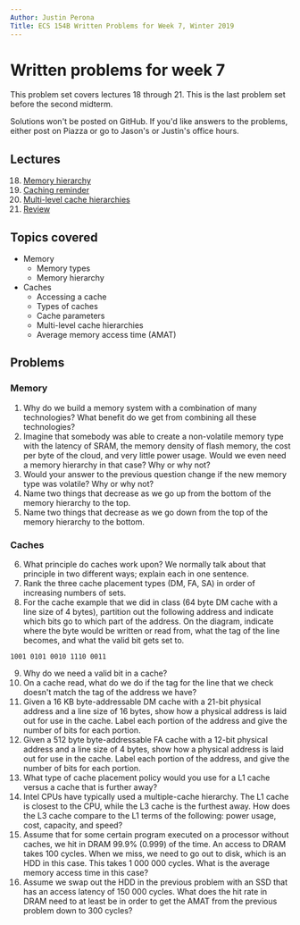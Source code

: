 ```yaml
---
Author: Justin Perona
Title: ECS 154B Written Problems for Week 7, Winter 2019
---
```


# Written problems for week 7

This problem set covers lectures 18 through 21.
This is the last problem set before the second midterm.

Solutions won't be posted on GitHub.
If you'd like answers to the problems, either post on Piazza or go to Jason's or Justin's office hours.

## Lectures

18. [Memory hierarchy](https://github.com/jlpteaching/ECS154B/blob/master/lecture%20notes/02-20-Lecture-18.pdf)
19. [Caching reminder](https://github.com/jlpteaching/ECS154B/blob/master/lecture%20notes/02-22-Lecture-19.pdf)
20. [Multi-level cache hierarchies](https://github.com/jlpteaching/ECS154B/blob/master/lecture%20notes/02-25-Lecture-20.pdf)
21. [Review](https://github.com/jlpteaching/ECS154B/blob/master/lecture%20notes/02-27-Lecture-21.pdf)

## Topics covered

* Memory
    * Memory types
    * Memory hierarchy
* Caches
    * Accessing a cache
    * Types of caches
    * Cache parameters
    * Multi-level cache hierarchies
    * Average memory access time (AMAT)

## Problems

### Memory

1. Why do we build a memory system with a combination of many technologies? What benefit do we get from combining all these technologies?
2. Imagine that somebody was able to create a non-volatile memory type with the latency of SRAM, the memory density of flash memory, the cost per byte of the cloud, and very little power usage. Would we even need a memory hierarchy in that case? Why or why not?
3. Would your answer to the previous question change if the new memory type was volatile? Why or why not?
4. Name two things that decrease as we go up from the bottom of the memory hierarchy to the top.
5. Name two things that decrease as we go down from the top of the memory hierarchy to the bottom.

### Caches

6. What principle do caches work upon? We normally talk about that principle in two different ways; explain each in one sentence.
7. Rank the three cache placement types (DM, FA, SA) in order of increasing numbers of sets.
8. For the cache example that we did in class (64 byte DM cache with a line size of 4 bytes), partition out the following address and indicate which bits go to which part of the address. On the diagram, indicate where the byte would be written or read from, what the tag of the line becomes, and what the valid bit gets set to.

```
1001 0101 0010 1110 0011
```

9. Why do we need a valid bit in a cache?
10. On a cache read, what do we do if the tag for the line that we check doesn't match the tag of the address we have?
11. Given a 16 KB byte-addressable DM cache with a 21-bit physical address and a line size of 16 bytes, show how a physical address is laid out for use in the cache. Label each portion of the address and give the number of bits for each portion.
12. Given a 512 byte byte-addressable FA cache with a 12-bit physical address and a line size of 4 bytes, show how a physical address is laid out for use in the cache. Label each portion of the address, and give the number of bits for each portion.
13. What type of cache placement policy would you use for a L1 cache versus a cache that is further away?
14. Intel CPUs have typically used a multiple-cache hierarchy. The L1 cache is closest to the CPU, while the L3 cache is the furthest away. How does the L3 cache compare to the L1 terms of the following: power usage, cost, capacity, and speed?
15. Assume that for some certain program executed on a processor without caches, we hit in DRAM 99.9% (0.999) of the time. An access to DRAM takes 100 cycles. When we miss, we need to go out to disk, which is an HDD in this case. This takes 1 000 000 cycles. What is the average memory access time in this case?
16. Assume we swap out the HDD in the previous problem with an SSD that has an access latency of 150 000 cycles. What does the hit rate in DRAM need to at least be in order to get the AMAT from the previous problem down to 300 cycles?
